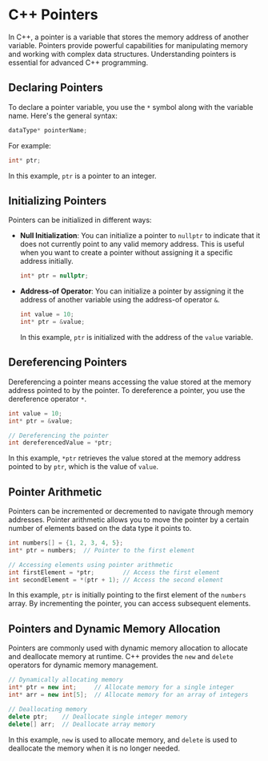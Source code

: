 # C++ Pointers

In C++, a pointer is a variable that stores the memory address of another variable. Pointers provide powerful capabilities for manipulating memory and working with complex data structures. Understanding pointers is essential for advanced C++ programming.

## Declaring Pointers

To declare a pointer variable, you use the `*` symbol along with the variable name. Here's the general syntax:

```cpp
dataType* pointerName;
```

For example:

```cpp
int* ptr;
```

In this example, `ptr` is a pointer to an integer.

## Initializing Pointers

Pointers can be initialized in different ways:

- **Null Initialization**: You can initialize a pointer to `nullptr` to indicate that it does not currently point to any valid memory address. This is useful when you want to create a pointer without assigning it a specific address initially.

    ```cpp
    int* ptr = nullptr;
    ```

- **Address-of Operator**: You can initialize a pointer by assigning it the address of another variable using the address-of operator `&`.

    ```cpp
    int value = 10;
    int* ptr = &value;
    ```

    In this example, `ptr` is initialized with the address of the `value` variable.

## Dereferencing Pointers

Dereferencing a pointer means accessing the value stored at the memory address pointed to by the pointer. To dereference a pointer, you use the dereference operator `*`.

```cpp
int value = 10;
int* ptr = &value;

// Dereferencing the pointer
int dereferencedValue = *ptr;
```

In this example, `*ptr` retrieves the value stored at the memory address pointed to by `ptr`, which is the value of `value`.

## Pointer Arithmetic

Pointers can be incremented or decremented to navigate through memory addresses. Pointer arithmetic allows you to move the pointer by a certain number of elements based on the data type it points to.

```cpp
int numbers[] = {1, 2, 3, 4, 5};
int* ptr = numbers;  // Pointer to the first element

// Accessing elements using pointer arithmetic
int firstElement = *ptr;        // Access the first element
int secondElement = *(ptr + 1); // Access the second element
```

In this example, `ptr` is initially pointing to the first element of the `numbers` array. By incrementing the pointer, you can access subsequent elements.

## Pointers and Dynamic Memory Allocation

Pointers are commonly used with dynamic memory allocation to allocate and deallocate memory at runtime. C++ provides the `new` and `delete` operators for dynamic memory management.

```cpp
// Dynamically allocating memory
int* ptr = new int;     // Allocate memory for a single integer
int* arr = new int[5];  // Allocate memory for an array of integers

// Deallocating memory
delete ptr;    // Deallocate single integer memory
delete[] arr;  // Deallocate array memory
```

In this example, `new` is used to allocate memory, and `delete` is used to deallocate the memory when it is no longer needed.

